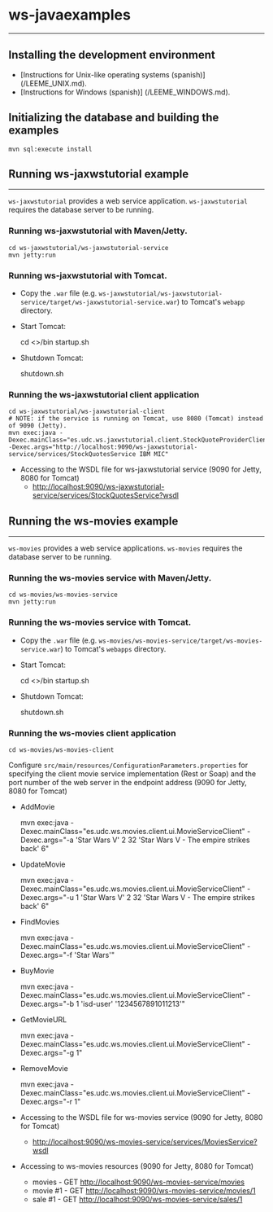 # ws-javaexamples
---------------------------------------------------------------------

## Installing the development environment

- [Instructions for Unix-like operating systems (spanish)] (/LEEME_UNIX.md).
- [Instructions for Windows (spanish)] (/LEEME_WINDOWS.md).

## Initializing the database and building the examples

	mvn sql:execute install


## Running ws-jaxwstutorial example
---------------------------------------------------------------------

`ws-jaxwstutorial` provides a web service application. `ws-jaxwstutorial` requires the database 
server to be running.

### Running ws-jaxwstutorial with Maven/Jetty.

	cd ws-jaxwstutorial/ws-jaxwstutorial-service
	mvn jetty:run


### Running ws-jaxwstutorial with Tomcat.

- Copy the `.war` file (e.g. `ws-jaxwstutorial/ws-jaxwstutorial-service/target/ws-jaxwstutorial-service.war`) 
  to Tomcat's `webapp` directory.

- Start Tomcat:

	cd <<Tomcat home>>/bin
	startup.sh

- Shutdown Tomcat:

	shutdown.sh

### Running the ws-jaxwstutorial client application

	cd ws-jaxwstutorial/ws-jaxwstutorial-client
	# NOTE: if the service is running on Tomcat, use 8080 (Tomcat) instead of 9090 (Jetty).
	mvn exec:java -Dexec.mainClass="es.udc.ws.jaxwstutorial.client.StockQuoteProviderClient" -Dexec.args="http://localhost:9090/ws-jaxwstutorial-service/services/StockQuotesService IBM MIC"


- Accessing to the WSDL file for ws-jaxwstutorial service (9090 for Jetty, 8080 for Tomcat)
    - [http://localhost:9090/ws-jaxwstutorial-service/services/StockQuotesService?wsdl](http://localhost:9090/ws-jaxwstutorial-service/services/StockQuotesService?wsdl)


## Running the ws-movies example
---------------------------------------------------------------------

`ws-movies` provides a web service applications. `ws-movies` requires the database 
server to be running.

### Running the ws-movies service with Maven/Jetty.

	cd ws-movies/ws-movies-service
	mvn jetty:run


### Running the ws-movies service with Tomcat.

- Copy the `.war` file (e.g. `ws-movies/ws-movies-service/target/ws-movies-service.war`) 
  to Tomcat's `webapps` directory.

- Start Tomcat:

	cd <<Tomcat home>>/bin
	startup.sh

- Shutdown Tomcat:

	shutdown.sh


### Running the ws-movies client application

	cd ws-movies/ws-movies-client

Configure `src/main/resources/ConfigurationParameters.properties`
  for specifying the client movie service implementation (Rest or Soap) and 
  the port number of the web server in the endpoint address (9090 for Jetty, 8080
  for Tomcat)

- AddMovie

	mvn exec:java -Dexec.mainClass="es.udc.ws.movies.client.ui.MovieServiceClient" -Dexec.args="-a 'Star Wars V' 2 32 'Star Wars V - The empire strikes back' 6"
		
- UpdateMovie

	mvn exec:java -Dexec.mainClass="es.udc.ws.movies.client.ui.MovieServiceClient" -Dexec.args="-u 1 'Star Wars V' 2 32 'Star Wars V - The empire strikes back' 6"
	
- FindMovies

	mvn exec:java -Dexec.mainClass="es.udc.ws.movies.client.ui.MovieServiceClient" -Dexec.args="-f 'Star Wars'"

- BuyMovie

	mvn exec:java -Dexec.mainClass="es.udc.ws.movies.client.ui.MovieServiceClient" -Dexec.args="-b 1 'isd-user' '1234567891011213'"
		
- GetMovieURL

	mvn exec:java -Dexec.mainClass="es.udc.ws.movies.client.ui.MovieServiceClient" -Dexec.args="-g 1"

- RemoveMovie

	mvn exec:java -Dexec.mainClass="es.udc.ws.movies.client.ui.MovieServiceClient" -Dexec.args="-r 1"


- Accessing to the WSDL file for ws-movies service (9090 for Jetty, 8080 for Tomcat)
    - [http://localhost:9090/ws-movies-service/services/MoviesService?wsdl](http://localhost:9090/ws-movies-service/services/MoviesService?wsdl)

- Accessing to ws-movies resources (9090 for Jetty, 8080 for Tomcat)
    - movies   - GET [http://localhost:9090/ws-movies-service/movies](http://localhost:9090/ws-movies-service/movies)
    - movie #1 - GET [http://localhost:9090/ws-movies-service/movies/1](http://localhost:9090/ws-movies-service/movies/1)
    - sale #1  - GET [http://localhost:9090/ws-movies-service/sales/1](http://localhost:9090/ws-movies-service/sales/1)